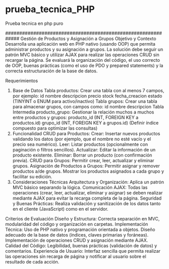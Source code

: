 # prueba_tecnica_PHP
Prueba tecnica en php puro 

#############################################################
Gestión de Productos y Asignación a Grupos
Objetivo y Contexto
Desarrolla una aplicación web en PHP nativo (usando OOP) que permita administrar productos y su asignación a grupos. La solución debe seguir un patrón MVC básico y utilizar AJAX para realizar las operaciones CRUD sin recargar la página. Se evaluará la organización del código, el uso correcto de OOP, buenas prácticas (como el uso de PDO y prepared statements) y la correcta estructuración de la base de datos.

Requerimientos
1. Base de Datos
Tabla productos:
Crear una tabla con al menos 7 campos, por ejemplo:
id 
nombre 
descripcion 
precio 
stock 
fecha_creacion 
estado (TINYINT o ENUM para activo/inactivo)
Tabla grupos:
Crear una tabla para almacenar grupos, con campos como:
id 
nombre
descripcion 
Tabla Intermedia producto_grupo:
Gestionar la relación muchos a muchos entre productos y grupos:
producto_id (INT, FOREIGN KEY a productos.id)
grupo_id (INT, FOREIGN KEY a grupos.id)
(Definir índice compuesto para optimizar las consultas)
2. Funcionalidad
CRUD para Productos:
Crear: Insertar nuevos productos validando los datos (por ejemplo, que el nombre no esté vacío y el precio sea numérico).
Leer: Listar productos (opcionalmente con paginación o filtros sencillos).
Actualizar: Editar la información de un producto existente.
Eliminar: Borrar un producto (con confirmación previa).
CRUD para Grupos:
Permitir crear, leer, actualizar y eliminar grupos.
Asignación de Productos a Grupos:
Permitir asignar y remover productos a/de grupos.
Mostrar los productos asignados a cada grupo y facilitar su edición.
3. Consideraciones Técnicas
Arquitectura y Organización:
Aplica un patrón MVC básico separando la lógica. 
Comunicación AJAX:
Todas las operaciones (crear, leer, actualizar, eliminar y asignar) se deben realizar mediante AJAX para evitar la recarga completa de la página.
Seguridad y Buenas Prácticas:
Realiza validación y sanitización de los datos tanto en el cliente (JavaScript) como en el servidor.

Criterios de Evaluación
Diseño y Estructura:
Correcta separación en MVC, modularidad del código y organización en carpetas.
Implementación Técnica:
Uso de PHP nativo y programación orientada a objetos.
Diseño adecuado de la base de datos (índices, claves primarias y foráneas).
Implementación de operaciones CRUD y asignación mediante AJAX.
Calidad del Código:
Legibilidad, buenas prácticas (validación de datos) y comentarios.
Experiencia de Usuario:
Interfaz sencilla que permita realizar las operaciones sin recarga de página y notificar al usuario sobre el resultado de cada acción.



